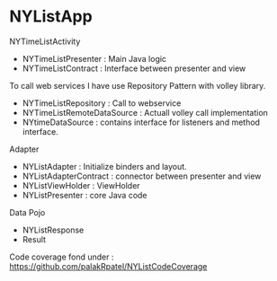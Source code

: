 # NYListApp

NYTimeListActivity
 - NYTimeListPresenter : Main Java logic
 - NYTimeListContract  : Interface between presenter and view
 
To call web services I have use Repository Pattern with volley library.

- NYTimeListRepository : Call to webservice 
- NYTimeListRemoteDataSource : Actuall volley call implementation
- NYtimeDataSource  : contains interface for listeners and method interface.

Adapter
- NYListAdapter : Initialize binders and layout.
- NYListAdapterContract : connector between presenter and view
- NYListViewHolder : ViewHolder
- NYListPresenter : core Java code

Data Pojo
- NYListResponse 
- Result

Code coverage fond under : https://github.com/palakRpatel/NYListCodeCoverage



